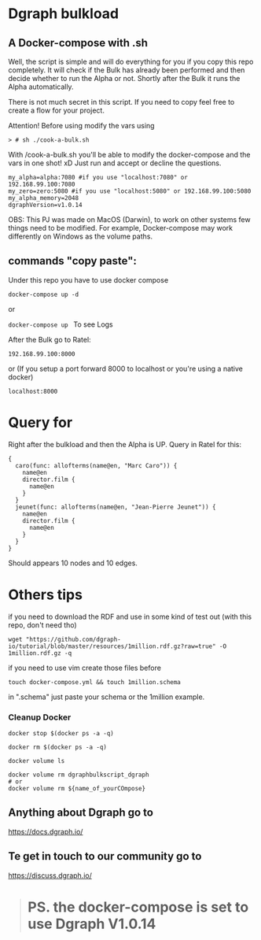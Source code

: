 # Dgraph bulkload

## A Docker-compose with .sh

Well, the script is simple and will do everything for you if you copy this repo completely. It will check if the Bulk has already been performed and then decide whether to run the Alpha or not. Shortly after the Bulk it runs the Alpha automatically.

There is not much secret in this script. If you need to copy feel free to create a flow for your project.

Attention! Before using modify the vars using 

````
> # sh ./cook-a-bulk.sh
````

With /cook-a-bulk.sh you'll be able to modify the docker-compose and the vars in one shot! xD
Just run and accept or decline the questions.

````
my_alpha=alpha:7080 #if you use "localhost:7080" or 192.168.99.100:7080
my_zero=zero:5080 #if you use "localhost:5080" or 192.168.99.100:5080
my_alpha_memory=2048
dgraphVersion=v1.0.14
````

OBS: This PJ was made on MacOS (Darwin), to work on other systems few things need to be modified. For example, Docker-compose may work differently on Windows as the volume paths.

## commands "copy paste":

Under this repo you have to use docker compose

```docker-compose up -d```

or

```docker-compose up ```
To see Logs

After the Bulk go to Ratel:

```192.168.99.100:8000```

or (If you setup a port forward 8000 to localhost or you're using a native docker)

```localhost:8000```

# Query for

Right after the bulkload and then the Alpha is UP. Query in Ratel for this:

````
{
  caro(func: allofterms(name@en, "Marc Caro")) {
    name@en
    director.film {
      name@en
    }
  }
  jeunet(func: allofterms(name@en, "Jean-Pierre Jeunet")) {
    name@en
    director.film {
      name@en
    }
  }
}
````

Should appears 10 nodes and 10 edges.


# Others tips

if you need to download the RDF and use in some kind of test out (with this repo, don't need tho)

```` wget "https://github.com/dgraph-io/tutorial/blob/master/resources/1million.rdf.gz?raw=true" -O 1million.rdf.gz -q ````

if you need to use vim create those files before

````touch docker-compose.yml && touch 1million.schema ````


in ".schema" just paste your schema or the 1million example.


### Cleanup Docker

````
docker stop $(docker ps -a -q)

docker rm $(docker ps -a -q)

docker volume ls

docker volume rm dgraphbulkscript_dgraph
# or
docker volume rm ${name_of_yourCOmpose}
````

## Anything about Dgraph go to 
https://docs.dgraph.io/

## Te get in touch to our community go to 
https://discuss.dgraph.io/


> # PS. the docker-compose is set to use Dgraph V1.0.14
